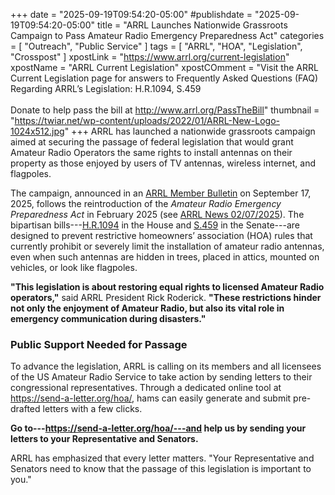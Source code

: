 +++
date = "2025-09-19T09:54:20-05:00"
#publishdate = "2025-09-19T09:54:20-05:00"
title = "ARRL Launches Nationwide Grassroots Campaign to Pass Amateur Radio Emergency Preparedness Act"
categories = [ "Outreach", "Public Service" ]
tags = [ "ARRL", "HOA", "Legislation", "Crosspost" ] 
xpostLink = "https://www.arrl.org/current-legislation"
xpostName = "ARRL Current Legislation"
xpostCOmment = "Visit the ARRL Current Legislation page for answers to Frequently Asked Questions (FAQ) Regarding ARRL’s Legislation: H.R.1094, S.459<br><br>Donate to help pass the bill at http://www.arrl.org/PassTheBill"
thumbnail = "https://twiar.net/wp-content/uploads/2022/01/ARRL-New-Logo-1024x512.jpg"
+++
ARRL has launched a nationwide grassroots campaign aimed at securing the
passage of federal legislation that would grant Amateur Radio Operators
the same rights to install antennas on their property as those enjoyed
by users of TV antennas, wireless internet, and flagpoles.
<!--more-->

The campaign, announced in an [ARRL Member Bulletin] on September 17,
2025, follows the reintroduction of the *Amateur Radio Emergency
Preparedness Act* in February 2025 (see [ARRL News 02/07/2025]). The
bipartisan bills---[H.R.1094] in the House and [S.459] in the Senate---are
designed to prevent restrictive homeowners’ association (HOA) rules
that currently prohibit or severely limit the installation of amateur
radio antennas, even when such antennas are hidden in trees, placed in
attics, mounted on vehicles, or look like flagpoles.

**"This legislation is about restoring equal rights to licensed Amateur
Radio operators,"** said ARRL President Rick Roderick. **"These
restrictions hinder not only the enjoyment of Amateur Radio, but also
its vital role in emergency communication during disasters."**

### Public Support Needed for Passage

To advance the legislation, ARRL is calling on its members and all
licensees of the US Amateur Radio Service to take action by sending
letters to their congressional representatives. Through a dedicated
online tool at https://send-a-letter.org/hoa/, hams can easily generate
and submit pre-drafted letters with a few clicks.

**Go to---https://send-a-letter.org/hoa/---and help us by sending your
letters to your Representative and Senators.**

ARRL has emphasized that every letter matters. "Your Representative
and Senators need to know that the passage of this legislation is
important to you."

[ARRL Member Bulletin]: https://www.arrl.org/member-bulletin?issue=2025-09-17
[ARRL News 02/07/2025]: https://www.arrl.org/news/amateur-radio-emergency-preparedness-act-re-introduced
[H.R.1094]: https://www.congress.gov/bill/119th-congress/house-bill/1094/text
[S.459]: https://www.congress.gov/bill/119th-congress/senate-bill/459/text 

